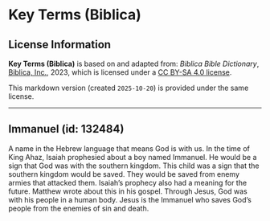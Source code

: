 # Key Terms (Biblica)

## License Information

**Key Terms (Biblica)** is based on and adapted from: _Biblica Bible Dictionary_, [Biblica, Inc.](https://www.biblica.com/), 2023, which is licensed under a [CC BY-SA 4.0 license](https://creativecommons.org/licenses/by-sa/4.0/legalcode.en).

This markdown version (created `2025-10-20`) is provided under the same license.



--------------------------------

## Immanuel (id: 132484)

A name in the Hebrew language that means God is with us. In the time of King Ahaz, Isaiah prophesied about a boy named Immanuel. He would be a sign that God was with the southern kingdom. This child was a sign that the southern kingdom would be saved. They would be saved from enemy armies that attacked them. Isaiah’s prophecy also had a meaning for the future. Matthew wrote about this in his gospel. Through Jesus, God was with his people in a human body. Jesus is the Immanuel who saves God’s people from the enemies of sin and death.


